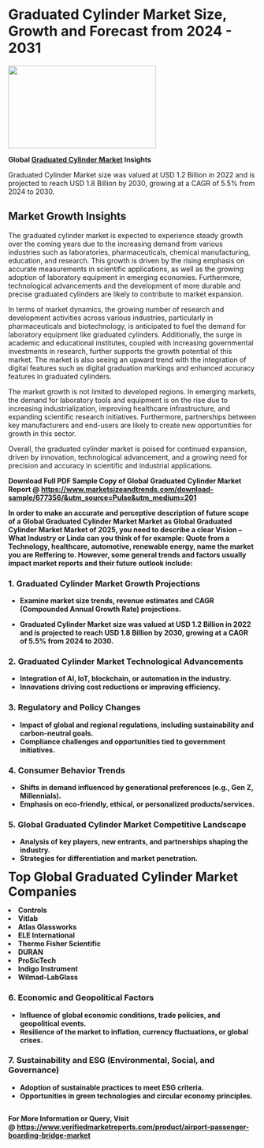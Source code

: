 <H1>Graduated Cylinder Market Size, Growth and Forecast from 2024 - 2031</H1><img class="aligncenter size-medium wp-image-584254" src="https://thirdeyenews.in/wp-content/uploads/2024/09/Global-Market-Research-300x168.jpeg" alt="" width="300" height="168" /><p><strong>Global&nbsp;<a href="https://www.marketsizeandtrends.com/download-sample/677356/&amp;utm_source=Pulse&amp;utm_medium=201">Graduated Cylinder Market</a> Insights</strong></p><p>Graduated Cylinder Market size was valued at USD 1.2 Billion in 2022 and is projected to reach USD 1.8 Billion by 2030, growing at a CAGR of 5.5% from 2024 to 2030.</p><p><h2>Market Growth Insights</h2> <p>The graduated cylinder market is expected to experience steady growth over the coming years due to the increasing demand from various industries such as laboratories, pharmaceuticals, chemical manufacturing, education, and research. This growth is driven by the rising emphasis on accurate measurements in scientific applications, as well as the growing adoption of laboratory equipment in emerging economies. Furthermore, technological advancements and the development of more durable and precise graduated cylinders are likely to contribute to market expansion.</p> <p><strong></strong></p> <p>In terms of market dynamics, the growing number of research and development activities across various industries, particularly in pharmaceuticals and biotechnology, is anticipated to fuel the demand for laboratory equipment like graduated cylinders. Additionally, the surge in academic and educational institutes, coupled with increasing governmental investments in research, further supports the growth potential of this market. The market is also seeing an upward trend with the integration of digital features such as digital graduation markings and enhanced accuracy features in graduated cylinders.</p> <p>The market growth is not limited to developed regions. In emerging markets, the demand for laboratory tools and equipment is on the rise due to increasing industrialization, improving healthcare infrastructure, and expanding scientific research initiatives. Furthermore, partnerships between key manufacturers and end-users are likely to create new opportunities for growth in this sector.</p> <p>Overall, the graduated cylinder market is poised for continued expansion, driven by innovation, technological advancement, and a growing need for precision and accuracy in scientific and industrial applications.</p> <p><strong></p><p><span class=""><strong>Download Full PDF Sample Copy of Global Graduated Cylinder Market Report</strong> @ <a href="https://www.marketsizeandtrends.com/download-sample/677356/&amp;utm_source=Pulse&amp;utm_medium=201" target="_blank">https://www.marketsizeandtrends.com/download-sample/677356/&amp;utm_source=Pulse&amp;utm_medium=201</a></span></p><p>In order to make an accurate and perceptive description of future scope of a Global&nbsp;Graduated Cylinder Market Market as Global&nbsp;Graduated Cylinder Market Market of 2025, you need to describe a clear Vision &ndash; What Industry or Linda can you think of for example: Quote from a Technology, healthcare, automotive, renewable energy, name the market you are Reffering to. However, some general trends and factors usually impact market reports and their future outlook include:</p><h3>1.&nbsp;<strong>Graduated Cylinder Market Growth Projections</strong></h3><ul><li>Examine market size trends, revenue estimates and CAGR (Compounded Annual Growth Rate) projections.</li><li><p>Graduated Cylinder Market size was valued at USD 1.2 Billion in 2022 and is projected to reach USD 1.8 Billion by 2030, growing at a CAGR of 5.5% from 2024 to 2030.</p></li></ul><h3>2.&nbsp;<strong>Graduated Cylinder Market Technological Advancements</strong></h3><ul><li>Integration of AI, IoT, blockchain, or automation in the industry.</li><li>Innovations driving cost reductions or improving efficiency.</li></ul><h3>3.&nbsp;<strong>Regulatory and Policy Changes</strong></h3><ul><li>Impact of global and regional regulations, including sustainability and carbon-neutral goals.</li><li>Compliance challenges and opportunities tied to government initiatives.</li></ul><h3>4.&nbsp;<strong>Consumer Behavior Trends</strong></h3><ul><li>Shifts in demand influenced by generational preferences (e.g., Gen Z, Millennials).</li><li>Emphasis on eco-friendly, ethical, or personalized products/services.</li></ul><h3>5.&nbsp;<strong>Global Graduated Cylinder Market Competitive Landscape</strong></h3><ul><li>Analysis of key players, new entrants, and partnerships shaping the industry.</li><li>Strategies for differentiation and market penetration.</li></ul><p data-pm-slice="1 1 []"><span style="color: inherit; font-family: inherit; font-size: 25px;">Top Global Graduated Cylinder Market Companies</span></p><div class="" data-test-id=""><p><li>Controls</li><li> Vitlab</li><li> Atlas Glassworks</li><li> ELE International</li><li> Thermo Fisher Scientific</li><li> DURAN</li><li> ProSicTech</li><li> Indigo Instrument</li><li> Wilmad-LabGlass</li></p></div><h3>6.&nbsp;<strong>Economic and Geopolitical Factors</strong></h3><ul><li>Influence of global economic conditions, trade policies, and geopolitical events.</li><li>Resilience of the market to inflation, currency fluctuations, or global crises.</li></ul><h3>7.&nbsp;<strong>Sustainability and ESG (Environmental, Social, and Governance)</strong></h3><ul><li>Adoption of sustainable practices to meet ESG criteria.</li><li>Opportunities in green technologies and circular economy principles.</li></ul><h2><strong style="font-size: 14px;">For More Information or Query, Visit @&nbsp;</strong><a style="background-color: #ffffff; font-size: 14px;" href="https://www.marketsizeandtrends.com/report/graduated-cylinder-market/" target="_blank">https://www.verifiedmarketreports.com/product/airport-passenger-boarding-bridge-market</a></h2>
